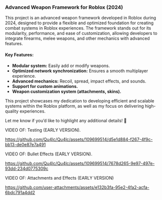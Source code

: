 ### Advanced Weapon Framework for Roblox (2024)  
This project is an advanced weapon framework developed in Roblox during 2024, designed to provide a flexible and optimized foundation for creating combat systems in Roblox experiences. The framework stands out for its modularity, performance, and ease of customization, allowing developers to integrate firearms, melee weapons, and other mechanics with advanced features.  

#### Key Features:  
- **Modular system:** Easily add or modify weapons.  
- **Optimized network synchronization:** Ensures a smooth multiplayer experience.  
- **Advanced mechanics:** Recoil, spread, impact effects, and sounds.  
- **Support for custom animations.**  
- **Weapon customization system (attachments, skins).**  

This project showcases my dedication to developing efficient and scalable systems within the Roblox platform, as well as my focus on delivering high-quality experiences.  

Let me know if you’d like to highlight any additional details! 🚀

VIDEO OF: Testing (EARLY VERSION). 

https://github.com/Qu4lc/Qu4lc/assets/109699514/d5e1d884-f267-4f9c-bb13-de0e87e7a491

VIDEO OF: Bullet Effects (EARLY VERSION).

https://github.com/Qu4lc/Qu4lc/assets/109699514/7678d265-9e97-497e-93dd-234d0775309c

VIDEO OF: Attachments and Effects (EARLY VERSION)

https://github.com/user-attachments/assets/e132b3fa-95e2-4fa2-acfa-6bdc791a4dd2

